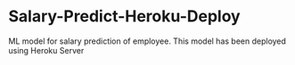 # Salary-Predict-Heroku-Deploy
ML model for salary prediction of employee. This model has been deployed using Heroku Server
